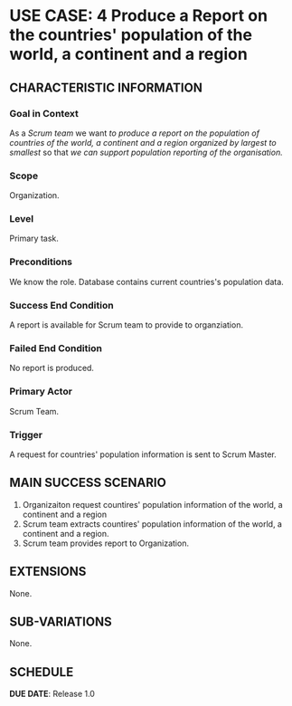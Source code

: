 # USE CASE: 4 Produce a Report on the countries' population of the world, a continent and a region

## CHARACTERISTIC INFORMATION

### Goal in Context

As a *Scrum team* we want *to produce a report on the population of countries of the world, a continent and a region organized by largest to smallest* so that *we can support population reporting of the organisation.*

### Scope

Organization.

### Level

Primary task.

### Preconditions

We know the role.  Database contains current countries's population data.

### Success End Condition

A report is available for Scrum team to provide to organziation.

### Failed End Condition

No report is produced.

### Primary Actor

Scrum Team.

### Trigger

A request for countries' population information is sent to Scrum Master.

## MAIN SUCCESS SCENARIO

1. Organizaiton request countires' population information of the world, a continent and a region
2. Scrum team extracts countires' population information of the world, a continent and a region.
3. Scrum team provides report to Organization.

## EXTENSIONS

None.

## SUB-VARIATIONS

None.

## SCHEDULE

**DUE DATE**: Release 1.0

